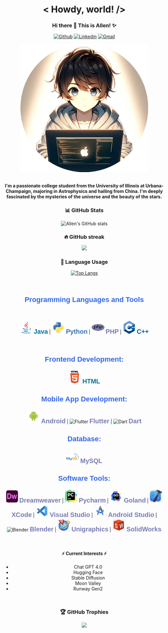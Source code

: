 <div align="center">

# < Howdy, world! />

### Hi there 👋 This is Allen! ✨

[![Github](https://img.shields.io/badge/-Github-000?style=flat&logo=Github&logoColor=white)](https://github.com/AllenWn)
[![Linkedin](https://img.shields.io/badge/-LinkedIn-blue?style=flat&logo=Linkedin&logoColor=white)](https://www.linkedin.com/in/宁-魏-94a028286/)
[![Gmail](https://img.shields.io/badge/-Gmail-c14438?style=flat&logo=Gmail&logoColor=white)](mailto:allenwei0503@gmail.com)

<img src="https://github.com/AllenWn/AllenWn/blob/main/image/profile.png" width="400" height="400" />
<br>
<br>
<p><b>I'm a passionate college student from the University of Illinois at Urbana-Champaign, majoring in Astrophysics and hailing from China. I'm deeply fascinated by the mysteries of the universe and the beauty of the stars.</b></p>

</div>


<div align="center">

### 📊 GitHub Stats

![Allen's GitHub stats](https://github-readme-stats.vercel.app/api?username=AllenWn&show_icons=true&theme=tokyonight)

### 🔥 GitHub streak
<img src="https://github-readme-streak-stats.herokuapp.com/?user=AllenWn" /> 


### 🌟 Language Usage

[![Top Langs](https://github-readme-stats.vercel.app/api/top-langs/?username=AllenWn&layout=compact)](https://github.com/anuraghazra/github-readme-stats)

</div>

<div align="center">
<br>
<h3 style="font-size: 22px; font-family: Arial, sans-serif; color: #3467eb;"><b>Programming Languages and Tools</b></h3>
<br>
<p>
        <img src="https://raw.githubusercontent.com/devicons/devicon/master/icons/java/java-original.svg" alt="Java" width="40" height="40" />
        <span style="font-size: 20px; font-family: Arial, sans-serif; color: #007396;"><b>Java</b></span> |
        <img src="https://raw.githubusercontent.com/devicons/devicon/master/icons/python/python-original.svg" alt="Python" width="40" height="40" />
        <span style="font-size: 20px; font-family: Arial, sans-serif; color: #3776AB;"><b>Python</b></span> |
        <img src="https://raw.githubusercontent.com/devicons/devicon/master/icons/php/php-original.svg" alt="PHP" width="40" height="40" />
        <span style="font-size: 20px; font-family: Arial, sans-serif; color: #787CB5;"><b>PHP</b></span> |
        <img src="https://raw.githubusercontent.com/devicons/devicon/master/icons/cplusplus/cplusplus-original.svg" alt="C++" width="40" height="40" />
        <span style="font-size: 20px; font-family: Arial, sans-serif; color: #00599C;"><b>C++</b></span>
    </p><br>

<h3 style="font-size: 22px; font-family: Arial, sans-serif; color: #3467eb;"><b>Frontend Development: </b></h3>
        <img src="https://raw.githubusercontent.com/devicons/devicon/master/icons/html5/html5-original-wordmark.svg" alt="HTML5" width="40" height="40" /> 
        <span style="font-size: 20px; font-family: Arial, sans-serif; color: #007396;"><b>HTML</b></span>
<br>
<h3 style="font-size: 22px; font-family: Arial, sans-serif; color: #3467eb;"><b>Mobile App Development: </b></h3>
        <img src="https://raw.githubusercontent.com/devicons/devicon/master/icons/android/android-original-wordmark.svg" alt="Android" width="40" height="40" /> 
        <span style="font-size: 20px; font-family: Arial, sans-serif; color: #787CB5;"><b>Android</b></span> | 
        <img src="https://www.vectorlogo.zone/logos/flutterio/flutterio-icon.svg" alt="Flutter" width="40" height="40" /> 
        <span style="font-size: 20px; font-family: Arial, sans-serif; color: #787CB5;"><b>Flutter</b></span> |
        <img src="https://www.vectorlogo.zone/logos/dartlang/dartlang-icon.svg" alt="Dart" width= "40" height = "40" /> 
        <span style="font-size: 20px; font-family: Arial, sans-serif; color: #787CB5;"><b>Dart</b></span>
<br>
<h3 style="font-size: 22px; font-family: Arial, sans-serif; color: #3467eb;"><b>Database:</b></h3>
        <img src="https://raw.githubusercontent.com/devicons/devicon/master/icons/mysql/mysql-original-wordmark.svg" alt="MySQL" width="40" height="40" />  
        <span style="font-size: 20px; font-family: Arial, sans-serif; color: #787CB5;"><b>MySQL</b></span>
<br>
<h3 style="font-size: 22px; font-family: Arial, sans-serif; color: #3467eb;"><b>Software Tools: </b></h3>
        <img src="https://github.com/AllenWn/AllenWn/blob/main/image/dw.png" alt="Dreamweaver" width="38" height="38" />  
        <span style="font-size: 20px; font-family: Arial, sans-serif; color: #787CB5;"><b>Dreamweaver</b></span> |
        <img src="https://github.com/AllenWn/AllenWn/blob/main/image/pycharm.png" alt="Pycharm" width="40" height="40" />  
        <span style="font-size: 20px; font-family: Arial, sans-serif; color: #787CB5;"><b>Pycharm</b></span> |
        <img src="https://github.com/AllenWn/AllenWn/blob/main/image/goland.png" alt="Goland" width="40" height="40" /> 
        <span style="font-size: 20px; font-family: Arial, sans-serif; color: #787CB5;"><b>Goland</b></span> |
        <img src="https://github.com/AllenWn/AllenWn/blob/main/image/xcode.png" alt="XCode" width="40" height="40" />  
        <span style="font-size: 20px; font-family: Arial, sans-serif; color: #787CB5;"><b>XCode</b></span> |
        <img src="https://github.com/AllenWn/AllenWn/blob/main/image/visual%20studio.png" alt="Visual Studio" width="40" height="40" />  
        <span style="font-size: 20px; font-family: Arial, sans-serif; color: #787CB5;"><b>Visual Studio</b></span> |
        <img src="https://github.com/AllenWn/AllenWn/blob/main/image/android%20studio.png" alt="Android Studio" width="40" height="40" /> 
        <span style="font-size: 20px; font-family: Arial, sans-serif; color: #787CB5;"><b>Android Studio</b></span> | <br>
        <img src="https://download.blender.org/branding/community/blender_community_badge_white.svg" alt="Blender" width="45" height="45" /> 
        <span style="font-size: 20px; font-family: Arial, sans-serif; color: #787CB5;"><b>Blender</b></span> |
        <img src="https://github.com/AllenWn/AllenWn/blob/main/image/nx.png" alt="Unigraphics" width="40" height="40" /> 
        <span style="font-size: 20px; font-family: Arial, sans-serif; color: #787CB5;"><b>Unigraphics</b></span> |
        <img src="https://github.com/AllenWn/AllenWn/blob/main/image/sw.png" alt="SolidWorks" width="40" height="40" />  
        <span style="font-size: 20px; font-family: Arial, sans-serif; color: #787CB5;"><b>SolidWorks</b></span> 
<br>
<br>
<br>

#### ⚡ Current Interests ⚡

- Chat GPT 4.0
- Hugging Face
- Stable Diffusion
- Moon Valley
- Runway Gen2
<br>

### 🏆 GitHub Trophies

<img src="https://github-profile-trophy.vercel.app/?username=AllenWn" />

</div>
